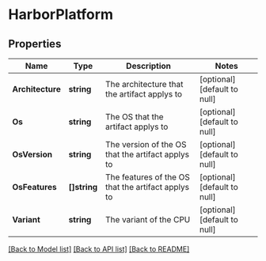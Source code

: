 # HarborPlatform

## Properties
Name | Type | Description | Notes
------------ | ------------- | ------------- | -------------
**Architecture** | **string** | The architecture that the artifact applys to | [optional] [default to null]
**Os** | **string** | The OS that the artifact applys to | [optional] [default to null]
**OsVersion** | **string** | The version of the OS that the artifact applys to | [optional] [default to null]
**OsFeatures** | **[]string** | The features of the OS that the artifact applys to | [optional] [default to null]
**Variant** | **string** | The variant of the CPU | [optional] [default to null]

[[Back to Model list]](../README.md#documentation-for-models) [[Back to API list]](../README.md#documentation-for-api-endpoints) [[Back to README]](../README.md)

